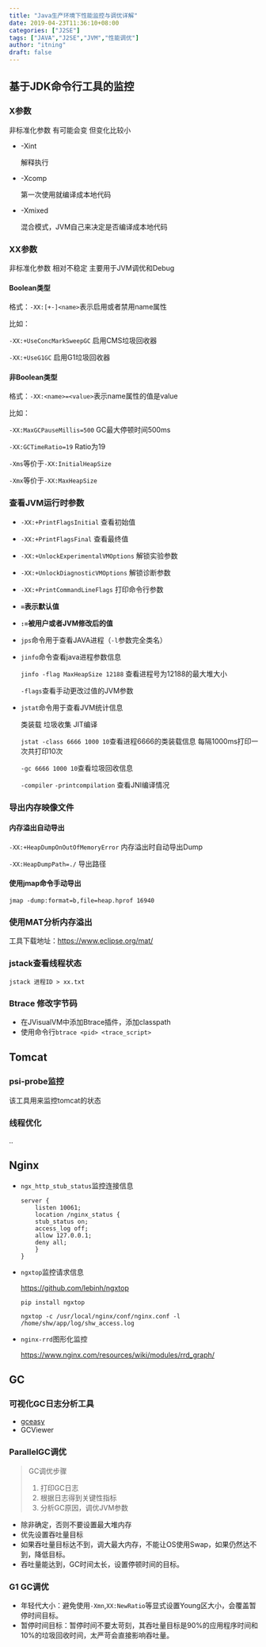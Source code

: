 ```yaml
---
title: "Java生产环境下性能监控与调优详解"
date: 2019-04-23T11:36:10+08:00
categories: ["J2SE"]
tags: ["JAVA","J2SE","JVM","性能调优"]
author: "itning"
draft: false
---
```

## 基于JDK命令行工具的监控

### X参数

非标准化参数 有可能会变 但变化比较小

- -Xint

  解释执行

- -Xcomp

  第一次使用就编译成本地代码

- -Xmixed

  混合模式，JVM自己来决定是否编译成本地代码
<!--more-->
### XX参数

非标准化参数 相对不稳定 主要用于JVM调优和Debug

#### Boolean类型

格式：`-XX:[+-]<name>`表示启用或者禁用name属性

比如：

`-XX:+UseConcMarkSweepGC` 启用CMS垃圾回收器

`-XX:+UseG1GC` 启用G1垃圾回收器

#### 非Boolean类型

格式：`-XX:<name>=<value>`表示name属性的值是value

比如：

`-XX:MaxGCPauseMillis=500` GC最大停顿时间500ms

`-XX:GCTimeRatio=19` Ratio为19

`-Xms`等价于`-XX:InitialHeapSize`

`-Xmx`等价于`-XX:MaxHeapSize`

### 查看JVM运行时参数

- `-XX:+PrintFlagsInitial` 查看初始值

- `-XX:+PrintFlagsFinal` 查看最终值

- `-XX:+UnlockExperimentalVMOptions` 解锁实验参数

- `-XX:+UnlockDiagnosticVMOptions` 解锁诊断参数

- `-XX:+PrintCommandLineFlags` 打印命令行参数

- **`=`表示默认值**

- **`:=`被用户或者JVM修改后的值**

  

- `jps`命令用于查看JAVA进程（`-l`参数完全类名）

- `jinfo`命令查看java进程参数信息

  `jinfo -flag MaxHeapSize 12188` 查看进程号为12188的最大堆大小

  `-flags`查看手动更改过值的JVM参数



- `jstat`命令用于查看JVM统计信息

  类装载 垃圾收集 JIT编译

  `jstat -class 6666 1000 10`查看进程6666的类装载信息 每隔1000ms打印一次共打印10次

  `-gc 6666 1000 10`查看垃圾回收信息

  `-compiler` `-printcompilation` 查看JNI编译情况

### 导出内存映像文件

#### 内存溢出自动导出

`-XX:+HeapDumpOnOutOfMemoryError` 内存溢出时自动导出Dump

`-XX:HeapDumpPath=./` 导出路径

#### 使用jmap命令手动导出

`jmap -dump:format=b,file=heap.hprof 16940`

### 使用MAT分析内存溢出

工具下载地址：<https://www.eclipse.org/mat/>

### jstack查看线程状态

`jstack 进程ID > xx.txt`

### Btrace 修改字节码

- 在JVisualVM中添加Btrace插件，添加classpath
- 使用命令行`btrace <pid> <trace_script>`

## Tomcat

### psi-probe监控

该工具用来监控tomcat的状态

### 线程优化

..

## Nginx

- `ngx_http_stub_status`监控连接信息

  ```shell
  server {
      listen 10061;
      location /nginx_status {
      stub_status on;
      access_log off;
      allow 127.0.0.1;
      deny all;
      }
  }
  ```

- `ngxtop`监控请求信息

  <https://github.com/lebinh/ngxtop>

  `pip install ngxtop`

  ```shell
  ngxtop -c /usr/local/nginx/conf/nginx.conf -l /home/shw/app/log/shw_access.log
  ```

- `nginx-rrd`图形化监控

  <https://www.nginx.com/resources/wiki/modules/rrd_graph/>

## GC

### 可视化GC日志分析工具

- [gceasy](http://gceasy.io)
- GCViewer

### ParallelGC调优

>GC调优步骤
>
>1. 打印GC日志
>2. 根据日志得到关键性指标
>3. 分析GC原因，调优JVM参数

- 除非确定，否则不要设置最大堆内存
- 优先设置吞吐量目标
- 如果吞吐量目标达不到，调大最大内存，不能让OS使用Swap，如果仍然达不到，降低目标。
- 吞吐量能达到，GC时间太长，设置停顿时间的目标。

### G1 GC调优

- 年轻代大小：避免使用`-Xmn`,`XX:NewRatio`等显式设置Young区大小，会覆盖暂停时间目标。
- 暂停时间目标：暂停时间不要太苛刻，其吞吐量目标是90%的应用程序时间和10%的垃圾回收时间，太严苛会直接影响吞吐量。
